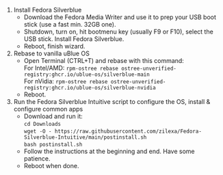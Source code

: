 1. Install Fedora Silverblue
    - Download the Fedora Media Writer and use it to prep your USB boot stick (use a fast min. 32GB one).
    - Shutdown, turn on, hit bootmenu key (usually F9 or F10), select the USB stick. Install Fedora Silverblue.
    - Reboot, finish wizard. 
2. Rebase to vanilla uBlue OS
    - Open Terminal (CTRL+T) and rebase with this command:  \
       For Intel/AMD: `rpm-ostree rebase ostree-unverified-registry:ghcr.io/ublue-os/silverblue-main` \
       For nVidia: `rpm-ostree rebase ostree-unverified-registry:ghcr.io/ublue-os/silverblue-nvidia` 
    - Reboot.
3. Run the Fedora Silverblue Intuitive script to configure the OS, install & configure common apps
    - Download and run it: \
        `cd Downloads` \
        `wget -O - https://raw.githubusercontent.com/zilexa/Fedora-Silverblue-Intuitive/main/postinstall.sh` \
        `bash postinstall.sh`
    - Follow the instructions at the beginning and end. Have some patience. 
    - Reboot when done. 
  
